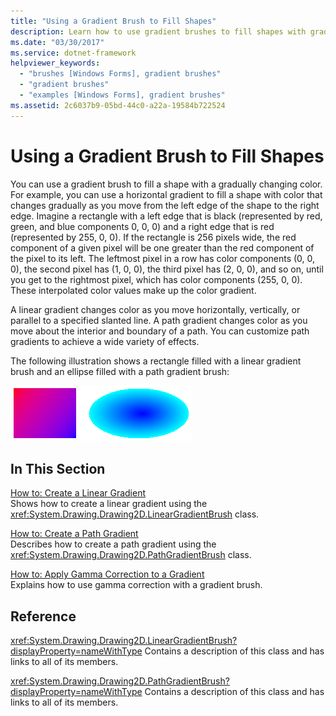 ```yaml
---
title: "Using a Gradient Brush to Fill Shapes"
description: Learn how to use gradient brushes to fill shapes with gradually changing colors in GDI+ with a selection of topics and tutorials.
ms.date: "03/30/2017"
ms.service: dotnet-framework
helpviewer_keywords:
  - "brushes [Windows Forms], gradient brushes"
  - "gradient brushes"
  - "examples [Windows Forms], gradient brushes"
ms.assetid: 2c6037b9-05bd-44c0-a22a-19584b722524
---
```

# Using a Gradient Brush to Fill Shapes

You can use a gradient brush to fill a shape with a gradually changing color. For example, you can use a horizontal gradient to fill a shape with color that changes gradually as you move from the left edge of the shape to the right edge. Imagine a rectangle with a left edge that is black (represented by red, green, and blue components 0, 0, 0) and a right edge that is red (represented by 255, 0, 0). If the rectangle is 256 pixels wide, the red component of a given pixel will be one greater than the red component of the pixel to its left. The leftmost pixel in a row has color components (0, 0, 0), the second pixel has (1, 0, 0), the third pixel has (2, 0, 0), and so on, until you get to the rightmost pixel, which has color components (255, 0, 0). These interpolated color values make up the color gradient.

A linear gradient changes color as you move horizontally, vertically, or parallel to a specified slanted line. A path gradient changes color as you move about the interior and boundary of a path. You can customize path gradients to achieve a wide variety of effects.

The following illustration shows a rectangle filled with a linear gradient brush and an ellipse filled with a path gradient brush:

![A rectangle filled with a gradient brush with an ellipse.](./media/using-a-gradient-brush-to-fill-shapes/rectangle-ellipse-gradient-brush.png)

## In This Section

[How to: Create a Linear Gradient](how-to-create-a-linear-gradient.md)\
Shows how to create a linear gradient using the <xref:System.Drawing.Drawing2D.LinearGradientBrush> class.

[How to: Create a Path Gradient](how-to-create-a-path-gradient.md)\
Describes how to create a path gradient using the <xref:System.Drawing.Drawing2D.PathGradientBrush> class.

[How to: Apply Gamma Correction to a Gradient](how-to-apply-gamma-correction-to-a-gradient.md)\
Explains how to use gamma correction with a gradient brush.

## Reference

<xref:System.Drawing.Drawing2D.LinearGradientBrush?displayProperty=nameWithType>
Contains a description of this class and has links to all of its members.

<xref:System.Drawing.Drawing2D.PathGradientBrush?displayProperty=nameWithType>
Contains a description of this class and has links to all of its members.
